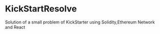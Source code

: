 # KickStartResolve
Solution of a small problem of KickStarter using Solidity,Ethereum Network and React
